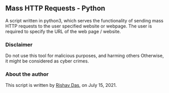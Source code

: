 ## Mass HTTP Requests - Python

A script written in python3, which serves the functionality of sending mass HTTP requests to the user specified website or webpage. The user is required to specify the URL of the web page / website.

### Disclaimer

Do not use this tool for malicious purposes, and harming others
 Otherwise, it might be considered as cyber crimes.

### About the author

This script is written by [Rishav Das](https://github.com/rdofficial/), on July 15, 2021.
